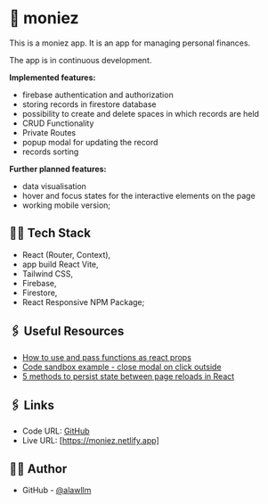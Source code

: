 # 💸 moniez

This is a moniez app.
It is an app for managing personal finances.

The app is in continuous development.

**Implemented features:**

- firebase authentication and authorization
- storing records in firestore database
- possibility to create and delete spaces in which records are held
- CRUD Functionality
- Private Routes
- popup modal for updating the record
- records sorting

**Further planned features:**

- data visualisation
- hover and focus states for the interactive elements on the page
- working mobile version;

## 👨‍💻 Tech Stack

- React (Router, Context),
- app build React Vite,
- Tailwind CSS,
- Firebase,
- Firestore,
- React Responsive NPM Package;

## 🖇️ Useful Resources

- [How to use and pass functions as react props](https://medium.com/@kkm2059/how-to-use-and-pass-functions-as-props-react-ff677f5bca0b)
- [Code sandbox example - close modal on click outside](https://codesandbox.io/s/modal-example-in-react-with-close-on-click-outside-oz8wb?file=/src/index.js)
- [5 methods to persist state between page reloads in React](https://blog.bitsrc.io/5-methods-to-persisting-state-between-page-reloads-in-react-8fc9abd3fa2f)

## 🖇️ Links

- Code URL: [GitHub](https://github.com/alawllm/moniez)
- Live URL: [https://moniez.netlify.app]

## 👧🏻 Author

- GitHub - [@alawllm](https://github.com/alawllm)
